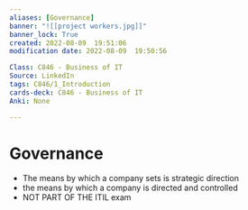 ```yaml
---
aliases: [Governance]
banner: "![[project workers.jpg]]"
banner_lock: True
created: 2022-08-09  19:51:06
modification date: 2022-08-09  19:50:56

Class: C846 - Business of IT
Source: LinkedIn
tags: C846/1_Introduction
cards-deck: C846 - Business of IT
Anki: None

---
```


# Governance
- The means by which a company sets is strategic direction
- the means by which a company is directed and controlled
- NOT PART OF THE ITIL exam